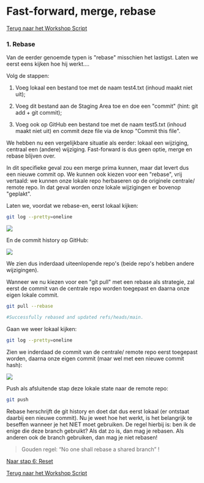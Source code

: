 # Fast-forward, merge, rebase

[Terug naar het Workshop Script](handson.md)

### 1. Rebase

Van de eerder genoemde typen is "rebase" misschien het lastigst. Laten we eerst eens kijken hoe hij werkt....

Volg de stappen:

1. Voeg lokaal een bestand toe met de naam test4.txt (inhoud maakt niet uit);
2. Voeg dit bestand aan de Staging Area toe en doe een "commit" (hint: git add + git commit);

3. Voeg ook op GitHub een bestand toe met de naam test5.txt (inhoud maakt niet uit) en commit deze file via de knop "Commit this file".

We hebben nu een vergelijkbare situatie als eerder: lokaal een wijziging, centraal een (andere) wijziging. Fast-forward is dus geen optie, merge en rebase blijven over.

In dit specifieke geval zou een merge prima kunnen, maar dat levert dus een nieuwe commit op. We kunnen ook kiezen voor een "rebase", vrij vertaald: we kunnen onze lokale repo herbaseren op de originele centrale/ remote repo. In dat geval worden onze lokale wijzigingen er bovenop "geplakt".

Laten we, voordat we rebase-en, eerst lokaal kijken:

```bash
git log --pretty=oneline
```

![](/images/rebase1.png)

En de commit history op GitHub:

![](/images/rebase2.png)

We zien dus inderdaad uiteenlopende repo's (beide repo's hebben andere wijzigingen).

Wanneer we nu kiezen voor een "git pull" met een rebase als strategie, zal eerst de commit van de centrale repo worden toegepast en daarna onze eigen lokale commit.

```bash
git pull --rebase

#Successfully rebased and updated refs/heads/main.
```

Gaan we weer lokaal kijken:

```bash
git log --pretty=oneline
```

Zien we inderdaad de commit van de centrale/ remote repo eerst toegepast worden, daarna onze eigen commit (maar wel met een nieuwe commit hash):

![](/images/rebase3.png)

Push als afsluitende stap deze lokale state naar de remote repo:

```bash
git push
```

Rebase herschrijft de git history en doet dat dus eerst lokaal (er ontstaat daarbij een nieuwe commit). Nu je weet hoe het werkt, is het belangrijk te beseffen wanneer je het NIET moet gebruiken. De regel hierbij is: ben ik de enige die deze branch gebruikt? Als dat zo is, dan mag je rebasen. Als anderen ook de branch gebruiken, dan mag je niet rebasen!

> Gouden regel: “No one shall rebase a shared branch” !

[Naar stap 6: Reset](6-reset.md)

[Terug naar het Workshop Script](handson.md)
